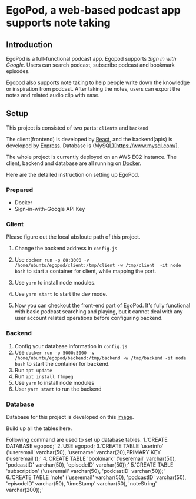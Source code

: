 # EgoPod, a web-based podcast app supports note taking



## Introduction

EgoPod is a full-functional podcast app. Egopod supports *Sign in with Google*. Users can search podcast, subscribe podcast and bookmark episodes. 



Egopod also supports note taking to help people write down the knowledge or inspiration from podcast. After taking the notes, users can export the notes and related audio clip with ease.

## Setup

This project is consisted of two parts: `clients` and `backend`

The client(frontend) is developed by [React](https://reactjs.org/), and the backend(apis) is developed by [Express](https://expressjs.com/). Database is (MySQL)[https://www.mysql.com/].

The whole project is currently deployed on an AWS EC2 instance. The client, backend and database are all running on [Docker](https://www.docker.com/). 

Here are the detailed instruction on setting up EgoPod.

### Prepared

- Docker
- Sign-in-with-Google API Key

### Client

Please figure out the local absloute path of this project.

1. Change the backend address in `config.js`
2. Use `docker run -p 80:3000 -v /home/ubuntu/egopod/client:/tmp/client -w /tmp/client  -it node bash` to start a container for client, while mapping the port.

3. Use `yarn` to install node modules.
4. Use `yarn start`  to start the dev mode.
5. Now you can checkout the front-end part of EgoPod. It's fully functional with basic podcast searching and playing, but it cannot deal with any user account related operations before configuring backend.



### Backend

1. Config your database information in `config.js`
2. Use `docker run -p 5000:5000 -v /home/ubuntu/egopod/backend:/tmp/backend -w /tmp/backend -it node bash` to start the container for backend.
3. Run `apt update`
4. Run `apt install ffmpeg`
5. Use `yarn` to install node modules
6. User `yarn start` to run the backend



### Database

Database for this project is developed on this [image](https://hub.docker.com/_/mysql).

Build up all the tables here.

Following command are used to set up database tables. 
1.'CREATE DATABASE egopod;'
2.'USE egopod;
3.'CREATE TABLE 'userinfo' ('useremail' varchar(50), 'username' varchar(20),PRIMARY KEY ('useremail'));'
4.'CREATE TABLE 'bookmark' ('useremail' varchar(50), 'podcastID' varchar(50), 'episodeID' varchar(50));'
5.'CREATE TABLE 'subscription' ('useremail' varchar(50), 'podcastID' varchar(50));'
6.'CREATE TABLE 'note' ('useremail' varchar(50), 'podcastID' varchar(50), 'episodeID' varchar(50), 'timeStamp' varchar(50), 'noteString'	varchar(200));'



